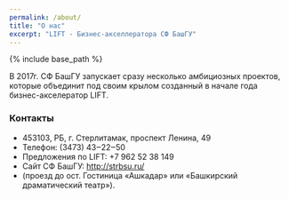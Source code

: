 ```yaml
---
permalink: /about/
title: "О нас"
excerpt: "LIFT - Бизнес-акселлератора СФ БашГУ"
---
```


{% include base_path %}

В 2017г. СФ БашГУ запускает сразу несколько амбициозных проектов, которые объединит под своим крылом созданный в начале года бизнес-акселератор LIFT.


### Контакты

  - 453103, РБ, г. Стерлитамак, проспект Ленина, 49
  - Телефон: (3473) 43‒22‒50
  - Предложения по LIFT: +7 962 52 38 149
  - Сайт СФ БашГУ: http://strbsu.ru/
  - (проезд до ост. Гостиница «Ашкадар» или «Башкирский драматический театр»).
